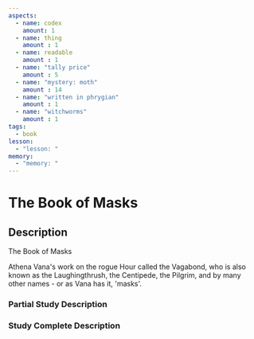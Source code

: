 ```yaml
---
aspects: 
  - name: codex
    amount: 1
  - name: thing
    amount : 1
  - name: readable
    amount : 1
  - name: "tally price"
    amount : 5
  - name: "mystery: moth"
    amount : 14
  - name: "written in phrygian"
    amount : 1
  - name: "witchworms"
    amount : 1
tags:
  - book
lesson:
  - "lesson: "
memory:
  - "memory: "
---
```


# The Book of Masks

## Description
The Book of Masks

Athena Vana's work on the rogue Hour called the Vagabond, who is also known as the Laughingthrush, the Centipede, the Pilgrim, and by many other names - or as Vana has it, 'masks'.
### Partial Study Description

### Study Complete Description
